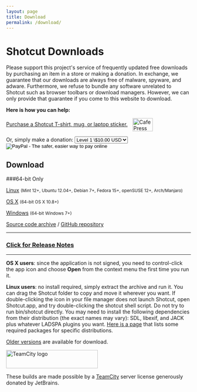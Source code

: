 ```yaml
---
layout: page
title: Download
permalink: /download/
---
```


Shotcut Downloads
=================

Please support this project's service of frequently updated free
downloads by purchasing an item in a store or making a donation. In
exchange, we guarantee that our downloads are always free of malware,
spyware, and adware. Furthermore, we refuse to bundle any software
unrelated to Shotcut such as browser toolbars or download managers.
However, we can only provide that guarantee if you come to this website
to download.

**Here is how you can help:**

[Purchase a Shotcut T-shirt, mug, or laptop
sticker.](http://www.cafepress.com/meltytech)<img width="55" alt="CafePress Logo" src="http://www.shotcut.org/pub/Shotcut/Download/CafePressLogo.png" style="vertical-align: middle; margin-left: 1em;" height="36" />

<form action="<https://www.paypal.com/cgi-bin/webscr>" method="post"
target="\_top"> <input type="hidden" name="cmd"
value="\_s-xclick"> <input type="hidden" name="hosted\_button\_id"
value="2NY4DR344NG34"> <input type="hidden" name="on0"
value="Contribute">Or, simply make a donation: <select
name="os0"> <option value="Level 1">Level 1 \$10.00
USD</option> <option value="Level 2">Level 2 \$5.00
USD</option> <option value="Level 3">Level 3 \$20.00
USD</option> <option value="Level 4">Level 4 \$30.00
USD</option> </select> <input type="hidden"
name="currency\_code" value="USD"> <input type="image"
src="https://www.paypalobjects.com/en_US/i/btn/btn_paynowCC_LG.gif"
border="0" name="submit" alt="PayPal - The safer, easier way to pay
online"><img width="1" alt="" src="https://www.paypalobjects.com/en_US/i/scr/pixel.gif" height="1"
border="0" /> </form>

Download
--------

###64-bit Only

[Linux](https://github.com/mltframework/shotcut/releases/download/v16.01/shotcut-debian7-x86_64-160102.tar.bz2)
<small>(Mint 12+, Ubuntu 12.04+, Debian 7+, Fedora 15+, openSUSE
12+, Arch/Manjaro)</small>

[OS
X](https://github.com/mltframework/shotcut/releases/download/v16.01/shotcut-osx-x86_64-160102.dmg)
<small>(64-bit OS X 10.8+)</small>

[Windows](https://github.com/mltframework/shotcut/releases/download/v16.01/shotcut-win64-160102.exe)
<small>(64-bit Windows 7+)</small>

[Source code
archive](https://github.com/mltframework/shotcut/releases/download/v16.01/shotcut-src-160102.tar.bz2)
/ [GitHub repository](https://github.com/mltframework/shotcut)

* * *

### [Click for Release Notes](/shotcut_web/download/releasenotes/)

* * *

**OS X users**: since the application is not signed, you need to
control-click the app icon and choose **Open** from the context menu the
first time you run it.

**Linux users**: no install required, simply extract the archive and run
it. You can drag the Shotcut folder to copy and move it wherever you
want. If double-clicking the icon in your file manager does not launch
Shotcut, open Shotcut.app, and try double-clicking the shotcut shell
script. Do not try to run bin/shotcut directly. You may need to install
the following dependencies from their distribution (the exact names may
vary): SDL, libexif, and JACK plus whatever LADSPA plugins you want.
[Here is a page](LinuxDistroPackages) that lists some required packages
for specific distributions.

[Older versions](https://github.com/mltframework/shotcut/releases/) are
available for download.

<a href="https://www.jetbrains.com/teamcity/"><img
width="250" alt="TeamCity logo"
src="http://www.shotcut.org/pub/Shotcut/Download/logo_teamcity.png"
style="border: 0px; vertical-align: middle" title="JetBrains TeamCity" height="50" /></a>

These builds are made possible by a <a href="https://www.jetbrains.com/teamcity/">TeamCity</a> server license generously donated by JetBrains.
